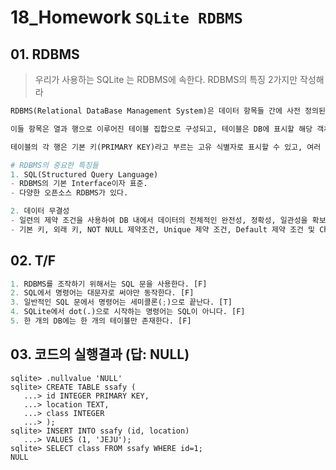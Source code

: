 # 18_Homework	`SQLite RDBMS`

## 01. RDBMS

> 우리가 사용하는 SQLite 는 RDBMS에 속한다.
> RDBMS의 특징 2가지만 작성해라

```python
RDBMS(Relational DataBase Management System)은 데이터 항목들 간에 사전 정의된 관계가 있을 때 그러한 데이터 항목들의 모음을 가리킨다.

이들 항목은 열과 행으로 이루어진 테이블 집합으로 구성되고, 테이블은 DB에 표시할 해당 객체들에 관한 정보들을 수록하는데 사용된다.

테이블의 각 행은 기본 키(PRIMARY KEY)라고 부르는 고유 식별자로 표시할 수 있고, 여러 테이블에 있는 행들은 외래 키를 사용하여 상호 연결될 수 있다.

# RDBMS의 중요한 특징들
1. SQL(Structured Query Language)
- RDBMS의 기본 Interface이자 표준.
- 다양한 오픈소스 RDBMS가 있다.

2. 데이터 무결성
- 일련의 제약 조건을 사용하여 DB 내에서 데이터의 전체적인 완전성, 정확성, 일관성을 확보할 수 있다.
- 기본 키, 외래 키, NOT NULL 제약조건, Unique 제약 조건, Default 제약 조건 및 Check 제약 조건 등을 포함한다.
```


## 02. T/F
```python
1. RDBMS를 조작하기 위해서는 SQL 문을 사용한다. [F]
2. SQL에서 명령어는 대문자로 써야만 동작한다. [F]
3. 일반적인 SQL 문에서 명령어는 세미콜론(;)으로 끝난다. [T]
4. SQLite에서 dot(.)으로 시작하는 명령어는 SQL이 아니다. [F]
5. 한 개의 DB에는 한 개의 테이블만 존재한다. [F]
```


## 03. 코드의 실행결과 (답: NULL)
```sqlite
sqlite> .nullvalue 'NULL'
sqlite> CREATE TABLE ssafy (
   ...> id INTEGER PRIMARY KEY,
   ...> location TEXT,
   ...> class INTEGER
   ...> );
sqlite> INSERT INTO ssafy (id, location)
   ...> VALUES (1, 'JEJU');
sqlite> SELECT class FROM ssafy WHERE id=1;
NULL

```

